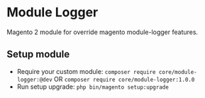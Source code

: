 # Module Logger

Magento 2 module for override magento module-logger features.

## Setup module

- Require your custom module: `composer require core/module-logger:@dev` OR `composer require core/module-logger:1.0.0`
- Run setup upgrade: `php bin/magento setup:upgrade`
